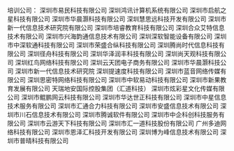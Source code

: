 ﻿培训公司：
深圳市易民科技有限公司
深圳鸿讯计算机系统有限公司
深圳市启航之星科技有限公司
深圳市华晨灏科技有限公司
深圳慧思远科技开发有限公司
深圳市新一代信息技术研究院有限公司
深圳市培睿教育科技有限公司
深圳合众艾特信息技术有限公司
深圳市兴海韵通信息技术有限公司
深圳深软智能设备有限公司
深圳市中深软通科技有限公司
深圳市荣盛合纵科技有限公司
深圳腾尚时代信息科技有限公司
深圳径舟科技有限公司
深圳华泽润丰科技有限公司
深圳尚天观科技有限公司
深圳红鸟网络科技有限公司
深圳云天团电子商务有限公司
深圳市华晨灏科技公司
深圳市新一代信息技术研究院
深圳提速度科技有限公司
深圳市蓝音网络传媒有限公司
深圳思密特网络科技有限公司
深圳市中软易动科技有限公司
深圳市新果教育发展有限公司
天瑞地安国际控股集团（汇道科技）
深圳市炫彩星文化传媒有限公司
深圳市鲲鹏网云科技有限公司
深圳市华达世正科技有限公司
深圳市中星信息技术服务有限公司
深圳市汇通合力科技有限公司
深圳市安盛信息技术有限公司
深圳市川石信息技术有限公司
深圳市腾诚软件有限公司
深圳市中企科创科技服务有限公司
深圳市云游天下科技有限公司
深圳市汇一道科技股份有限公司
广州多迪网络科技有限公司
深圳市恩泽汇科技开发有限公司
深圳博为峰信息技术有限公司
深圳市普晴科技有限公司

